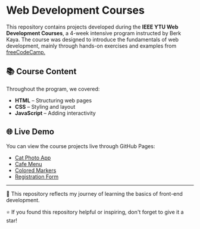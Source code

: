 # Web Development Courses  

This repository contains projects developed during the **IEEE YTU Web Development Courses**, a 4-week intensive program instructed by Berk Kaya. The course was designed to introduce the fundamentals of web development, mainly through hands-on exercises and examples from <a href="https://www.freecodecamp.org/learn/2022/responsive-web-design" target="_blank">freeCodeCamp.</a>  

## 📚 Course Content  
Throughout the program, we covered:  
- **HTML** – Structuring web pages  
- **CSS** – Styling and layout  
- **JavaScript** – Adding interactivity  


## 🌐 Live Demo  
You can view the course projects live through GitHub Pages:  
- <a href="https://busragizemyilmaz.github.io/WebDevelopmentCourses/1-CatPhotoApp/CatPhotoApp.html" target="_blank">Cat Photo App</a>
- <a href="https://busragizemyilmaz.github.io/WebDevelopmentCourses/2-CafeMenu/CafeMenu.html" target="_blank">Cafe Menu</a>
- <a href="https://busragizemyilmaz.github.io/WebDevelopmentCourses/3-ColoredMarkers/ColoredMarkers.html" target="_blank">Colored Markers</a>
- <a href="https://busragizemyilmaz.github.io/WebDevelopmentCourses/4-RegistrationForm/RegistrationForm.html" target="_blank">Registration Form</a>

---

🚀 This repository reflects my journey of learning the basics of front-end development. 

⭐ If you found this repository helpful or inspiring, don't forget to give it a star!  
